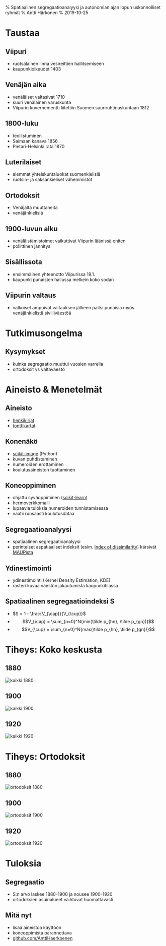 % Spatiaalinen segregaatioanalyysi ja autonomian ajan lopun uskonnolliset ryhmät
% Antti Härkönen
% 2019-10-25

# Taustaa

## Viipuri

- ruotsalainen linna vesireittien hallitsemiseen
- kaupunkioikeudet 1403

## Venäjän aika

- venäläiset valtasivat 1710
- suuri venäläinen varuskunta
- Viipurin kuvernementti liitettiin Suomen suuriruhtinaskuntaan 1812

## 1800-luku

- teollistuminen
- Saimaan kanava 1856
- Pietari-Helsinki rata 1870

## Luterilaiset

- alemmat yhteiskuntaluokat suomenkielisiä
- ruotsin- ja saksankieliset vähemmistöt

## Ortodoksit

- Venäjältä muuttaneita
- venäjänkielisiä

## 1900-luvun alku

- venäläistämistoimet vaikuttivat Viipurin läänissä eniten
- poliittinen jännitys

## Sisällissota

- ensimmäinen yhteenotto Viipurissa 19.1. 
- kaupunki punaisten hallussa melkein koko sodan

## Viipurin valtaus

- valkoiset ampuivat valtauksen jälkeen paitsi punaisia myös venäjänkielistä siviiliväestöä

# Tutkimusongelma

## Kysymykset

- kuinka segregaatio muuttui vuosien varrella
- ortodoksit vs valtaväestö

# Aineisto & Menetelmät

## Aineisto

- [henkikirjat](http://digi.narc.fi/digi/view.ka?kuid=691815)
- [tonttikartat](http://digi.narc.fi/digi/view.ka?kuid=40602614)

## Konenäkö

- [scikit-image](https://scikit-image.org/) (Python)
- kuvan puhdistaminen
- numeroiden erottaminen
- koulutusaineiston tuottaminen

## Koneoppiminen

- ohjattu syväoppiminen ([scikit-learn](https://scikit-learn.org/stable/))
- hermoverkkomalli
- lupaavia tuloksia numeroiden tunnistamisessa
- vaatii runsaasti koulutusdataa

## Segregaatioanalyysi

- spatiaalinen segregaatioanalyysi
- perinteiset aspatiaaliset indeksit 
(esim. [Index of dissimilarity](https://www.jstor.org/stable/2088328))
kärsivät [MAUPista](https://en.wikipedia.org/wiki/Modifiable_areal_unit_problem)

## Ydinestimointi

- ydinestimointi (Kernel Density Estimation, KDE)
- rasteri kuvaa väestön jakautumista kaupunkitilassa

## Spatiaalinen segregaatioindeksi S

- $S = 1 - \frac{V_{\cap}}{V_{\cup}}$
- $$V_{\cap} = \sum_{n=0}^N{min(\tilde p_{hn}, \tilde p_{gn})}$$
- $$V_{\cup} = \sum_{n=0}^N{max(\tilde p_{hn}, \tilde p_{gn})}$$

# Tiheys: Koko keskusta

## 1880

![kaikki 1880](total_1880.png)

## 1900

![kaikki 1900](total_1900.png)

## 1920

![kaikki 1920](total_1920.png)

# Tiheys: Ortodoksit

## 1880

![ortodoksit 1880](orthodox_1880.png)

## 1900

![ortodoksit 1900](orthodox_1900.png)

## 1920

![ortodoksit 1920](orthodox_1920.png)

# Tuloksia

## Segregaatio

- S:n arvo laskee 1880-1900 ja nousee 1900-1920
- ortodoksien asuinalueet vaihtuvat huomattavasti

## Mitä nyt

- lisää aineistoa käyttöön
- koneoppimista parannettava
- [github.com/AnttiHaerkoenen](https://www.github.com/AnttiHaerkoenen)
